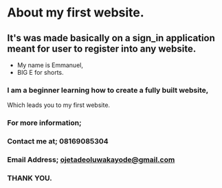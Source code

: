 # About my first website.
## It's was made basically on a sign_in application meant for user to register into any website.
+ My name is Emmanuel,
+ BIG E for shorts.
### I am a beginner learning how to create a fully built website,
Which leads you to my first website.
### For more information;
### Contact me at; 08169085304
### Email Address; ojetadeoluwakayode@gmail.com
### THANK YOU.
